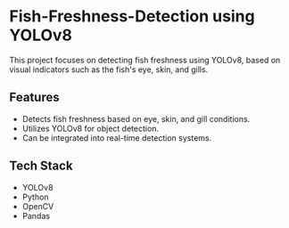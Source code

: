 # Fish-Freshness-Detection using YOLOv8

This project focuses on detecting fish freshness using YOLOv8, based on visual indicators such as the fish's eye, skin, and gills.

## Features
- Detects fish freshness based on eye, skin, and gill conditions.
- Utilizes YOLOv8 for object detection.
- Can be integrated into real-time detection systems.

## Tech Stack
- YOLOv8
- Python
- OpenCV
- Pandas
